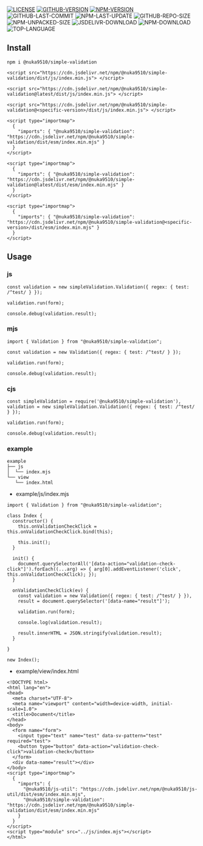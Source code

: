 [![LICENSE][license]][license-url]
[![GITHUB-VERSION][github-version]][github-version-url]
[![NPM-VERSION][npm-version]][npm-version-url]
![GITHUB-LAST-COMMIT][github-last-commit]
![NPM-LAST-UPDATE][npm-last-update]
![GITHUB-REPO-SIZE][github-repo-size]
![NPM-UNPACKED-SIZE][npm-unpacked-size]
![JSDELIVR-DOWNLOAD][jsdelivr-download]
![NPM-DOWNLOAD][npm-download]
![TOP-LANGUAGE][top-language]

[license]: https://img.shields.io/npm/l/%40nuka9510%2Fsimple-validation
[license-url]: https://github.com/nuka9510/simple-validation/blob/main/LICENSE

[github-version]: https://img.shields.io/github/package-json/v/nuka9510/simple-validation?logo=github
[github-version-url]: https://github.com/nuka9510/simple-validation

[npm-version]: https://img.shields.io/npm/v/%40nuka9510%2Fsimple-validation?logo=npm
[npm-version-url]: https://www.npmjs.com/package/@nuka9510/simple-validation

[github-last-commit]: https://img.shields.io/github/last-commit/nuka9510/simple-validation?logo=github

[npm-last-update]: https://img.shields.io/npm/last-update/%40nuka9510%2Fsimple-validation?logo=npm

[github-repo-size]: https://img.shields.io/github/repo-size/nuka9510/simple-validation?logo=github

[npm-unpacked-size]: https://img.shields.io/npm/unpacked-size/%40nuka9510%2Fsimple-validation?logo=npm

[jsdelivr-download]: https://img.shields.io/jsdelivr/npm/hm/%40nuka9510/simple-validation?logo=jsdelivr

[npm-download]: https://img.shields.io/npm/dm/%40nuka9510%2Fsimple-validation?logo=npm

[top-language]: https://img.shields.io/github/languages/top/nuka9510/simple-validation

## Install
```
npm i @nuka9510/simple-validation
```
```
<script src="https://cdn.jsdelivr.net/npm/@nuka9510/simple-validation/dist/js/index.min.js"> </script>
```
```
<script src="https://cdn.jsdelivr.net/npm/@nuka9510/simple-validation@latest/dist/js/index.min.js"> </script>
```
```
<script src="https://cdn.jsdelivr.net/npm/@nuka9510/simple-validation@<specific-version>/dist/js/index.min.js"> </script>
```
```
<script type="importmap">
  {
    "imports": { "@nuka9510/simple-validation": "https://cdn.jsdelivr.net/npm/@nuka9510/simple-validation/dist/esm/index.min.mjs" }
  }
</script>
```
```
<script type="importmap">
  {
    "imports": { "@nuka9510/simple-validation": "https://cdn.jsdelivr.net/npm/@nuka9510/simple-validation@latest/dist/esm/index.min.mjs" }
  }
</script>
```
```
<script type="importmap">
  {
    "imports": { "@nuka9510/simple-validation": "https://cdn.jsdelivr.net/npm/@nuka9510/simple-validation@<specific-version>/dist/esm/index.min.mjs" }
  }
</script>
```
## Usage
### js
```
const validation = new simpleValidation.Validation({ regex: { test: /^test/ } });

validation.run(form);

console.debug(validation.result);
```
### mjs
```
import { Validation } from "@nuka9510/simple-validation";

const validation = new Validation({ regex: { test: /^test/ } });

validation.run(form);

console.debug(validation.result);
```
### cjs
```
const simpleValidation = require('@nuka9510/simple-validation'),
validation = new simpleValidation.Validation({ regex: { test: /^test/ } });

validation.run(form);

console.debug(validation.result);
```
### example
```
example
├── js
│  └── index.mjs
└── view
   └── index.html
```
* example/js/index.mjs
```
import { Validation } from "@nuka9510/simple-validation";

class Index {
  constructor() {
    this.onValidationCheckClick = this.onValidationCheckClick.bind(this);

    this.init();
  }

  init() {
    document.querySelectorAll('[data-action="validation-check-click"]').forEach((...arg) => { arg[0].addEventListener('click', this.onValidationCheckClick); });
  }

  onValidationCheckClick(ev) {
    const validation = new Validation({ regex: { test: /^test/ } }),
    result = document.querySelector('[data-name="result"]');

    validation.run(form);

    console.log(validation.result);

    result.innerHTML = JSON.stringify(validation.result);
  }

}

new Index();
```
* example/view/index.html
```
<!DOCTYPE html>
<html lang="en">
<head>
  <meta charset="UTF-8">
  <meta name="viewport" content="width=device-width, initial-scale=1.0">
  <title>Document</title>
</head>
<body>
  <form name="form">
    <input type="text" name="test" data-sv-pattern="test" required="test">
    <button type="button" data-action="validation-check-click">validation-check</button>
  </form>
  <div data-name="result"></div>
</body>
<script type="importmap">
  {
    "imports": {
      "@nuka9510/js-util": "https://cdn.jsdelivr.net/npm/@nuka9510/js-util/dist/esm/index.min.mjs",
      "@nuka9510/simple-validation": "https://cdn.jsdelivr.net/npm/@nuka9510/simple-validation/dist/esm/index.min.mjs"
    }
  }
</script>
<script type="module" src="../js/index.mjs"></script>
</html>
```